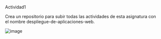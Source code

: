 Actividad1

Crea un repositorio para subir todas las actividades de esta asignatura con el
nombre despliegue-de-aplicaciones-web.


![image](https://github.com/StefanoNegroni/despliegue-de-aplicaciones-web/assets/144775884/01ccdf68-b73d-402c-a5ae-576b73473de6)
